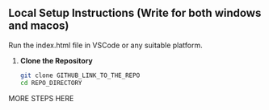 ## Local Setup Instructions (Write for both windows and macos)

Run the index.html file in VSCode or any suitable platform.

1. **Clone the Repository**
   ```bash
   git clone GITHUB_LINK_TO_THE_REPO
   cd REPO_DIRECTORY
   ```

MORE STEPS HERE
